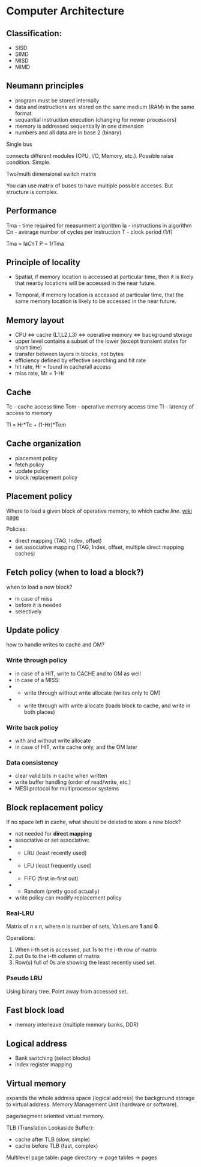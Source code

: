 # Computer Architecture

## Classification:

- SISD
- SIMD
- MISD
- MIMD

## Neumann principles

- program must be stored internally
- data and instructions are stored on the same medium (RAM) in the same format
- sequantial instruction execution (changing for newer processors)
- memory is addressed sequentially in one dimension
- numbers and all data are in base 2 (binary)

Single bus

connects different modules (CPU, I/O, Memory, etc.). Possible raise condition.
Simple.

Two/multi dimensional switch matrix

You can use matrix of buses to have multiple possible acceses.
But structure is complex.

## Performance

Tma - time required for measurment algorithm
Ia - instructions in algorithm
Cn - average number of cycles per instruction
T - clock period (1/f)

Tma = Ia*Cn*T
P = 1/Tma

## Principle of locality

- Spatial, if memory location is accessed at particular time, then it is likely that nearby locations will be accessed in the near future.

- Temporal, if memory location is accessed at particular time, that the same memory location is likely to be accessed in the near future.

## Memory layout

- CPU <=> cache (L1,L2,L3) <=> operative memory <=> background storage
- upper level contains a subset of the lower (except transient states for short time)
- transfer between layers in blocks, not bytes
- efficiency defined by effective searching and hit rate
- hit rate, Hr = found in cache/all access
- miss rate, Mr = 1-Hr

## Cache

Tc - cache access time
Tom - operative memory access time
Tl - latency of access to memory

Tl = Hr*Tc + (1-Hr)*Tom

## Cache organization

- placement policy
- fetch policy
- update policy
- block replacement policy

## Placement policy

Where to load a given block of operative memory, to which cache *line*. [wiki page](https://en.wikipedia.org/wiki/Cache_placement_policies)

Policies:

- direct mapping (TAG, Index, offset)
- set associative mapping (TAG, Index, offset, multiple direct mapping caches)

## Fetch policy (when to load a block?)

when to load a new block?

- in case of miss
- before it is needed
- selectively

## Update policy

how to handle writes to cache and OM?

### Write through policy

- in case of a HIT, write to CACHE and to OM as well
- in case of a MISS:
- - write through without write allocate (writes only to OM)
- - write through with write allocate (loads block to cache, and write in both places)


### Write back policy

- with and without write allocate
- in case of HIT, write cache only, and the OM later

### Data consistency

- clear valid bits in cache when written
- write buffer handling (order of read/write, etc.)
- MESI protocol for multiprocessor systems

## Block replacement policy

If no space left in cache, what should be deleted to store a new block?

- not needed for **direct mapping**
- associative or set associative:
- - LRU (least recently used)
- - LFU (least frequently used)
- - FIFO (first in-first out)
- - Random (pretty good actually)
- write policy can modify replacement policy

### Real-LRU 

Matrix of *n* x *n*, where *n* is number of sets, Values are **1** and **0**.

Operations:

1. When i-th set is accessed, put 1s to the i-th row of matrix
2. put 0s to the i-th column of matrix
3. Row(s) full of 0s are showing the least recently used set.

### Pseudo LRU

Using binary tree. Point away from accessed set.

## Fast block load

- memory interleave (multiple memory banks, DDR)

## Logical address

- Bank switching (select blocks)
- index register mapping

## Virtual memory

expands the whole address space (logical address) the background storage to virtual address.
Memory Management Unit (hardware or software).

page/segment oriented virtual memory.

TLB (Translation Lookaside Buffer):

- cache after TLB (slow, simple)
- cache before TLB (fast, complex)

Multilevel page table: page directory -> page tables -> pages
